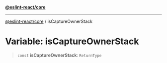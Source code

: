 [**@eslint-react/core**](../README.md)

***

[@eslint-react/core](../README.md) / isCaptureOwnerStack

# Variable: isCaptureOwnerStack

> `const` **isCaptureOwnerStack**: `ReturnType`
